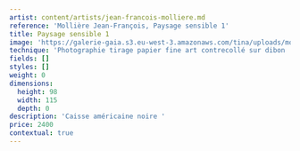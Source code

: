 ```yaml
---
artist: content/artists/jean-francois-molliere.md
reference: 'Mollière Jean-François, Paysage sensible 1'
title: Paysage sensible 1
image: 'https://galerie-gaia.s3.eu-west-3.amazonaws.com/tina/uploads/molliere-jean-francois/_DSF0168 L 110 x 93 paysages sensibles 1.jpg'
technique: 'Photographie tirage papier fine art contrecollé sur dibon '
fields: []
styles: []
weight: 0
dimensions:
  height: 98
  width: 115
  depth: 0
description: 'Caisse américaine noire '
price: 2400
contextual: true
---
```


